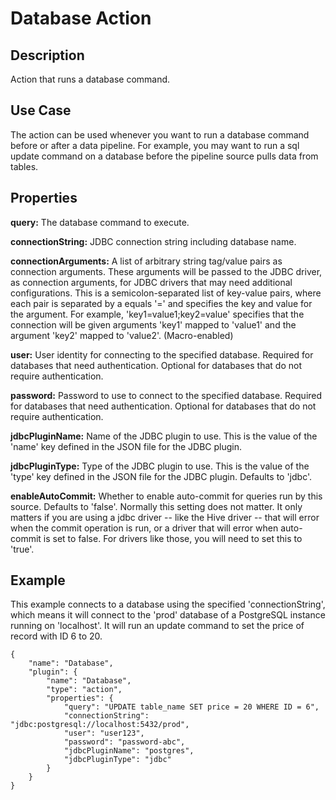 # Database Action


Description
-----------
Action that runs a database command.


Use Case
--------
The action can be used whenever you want to run a database command before or after a data pipeline.
For example, you may want to run a sql update command on a database before the pipeline source pulls data from tables.


Properties
----------
**query:** The database command to execute.

**connectionString:** JDBC connection string including database name.

**connectionArguments:** A list of arbitrary string tag/value pairs as connection arguments. These arguments
will be passed to the JDBC driver, as connection arguments, for JDBC drivers that may need additional configurations.
This is a semicolon-separated list of key-value pairs, where each pair is separated by a equals '=' and specifies
the key and value for the argument. For example, 'key1=value1;key2=value' specifies that the connection will be
given arguments 'key1' mapped to 'value1' and the argument 'key2' mapped to 'value2'. (Macro-enabled)

**user:** User identity for connecting to the specified database. Required for databases that need
authentication. Optional for databases that do not require authentication.

**password:** Password to use to connect to the specified database. Required for databases
that need authentication. Optional for databases that do not require authentication.

**jdbcPluginName:** Name of the JDBC plugin to use. This is the value of the 'name' key
defined in the JSON file for the JDBC plugin.

**jdbcPluginType:** Type of the JDBC plugin to use. This is the value of the 'type' key
defined in the JSON file for the JDBC plugin. Defaults to 'jdbc'.

**enableAutoCommit:** Whether to enable auto-commit for queries run by this source. Defaults to 'false'.
Normally this setting does not matter. It only matters if you are using a jdbc driver -- like the Hive
driver -- that will error when the commit operation is run, or a driver that will error when auto-commit is
set to false. For drivers like those, you will need to set this to 'true'.


Example
-------
This example connects to a database using the specified 'connectionString', which means
it will connect to the 'prod' database of a PostgreSQL instance running on 'localhost'.
It will run an update command to set the price of record with ID 6 to 20.

    {
        "name": "Database",
        "plugin": {
            "name": "Database",
            "type": "action",
            "properties": {
                "query": "UPDATE table_name SET price = 20 WHERE ID = 6",
                "connectionString": "jdbc:postgresql://localhost:5432/prod",
                "user": "user123",
                "password": "password-abc",
                "jdbcPluginName": "postgres",
                "jdbcPluginType": "jdbc"
            }
        }
    }
